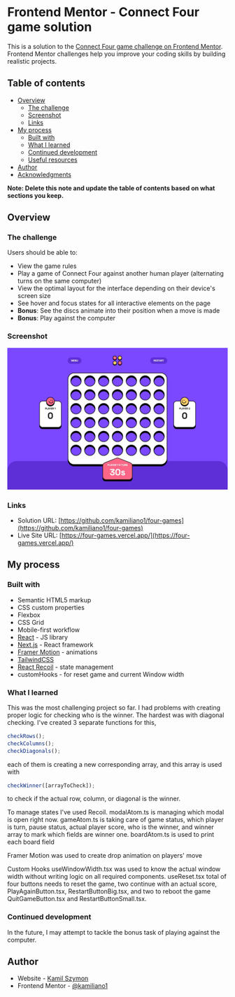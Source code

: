 # Frontend Mentor - Connect Four game solution

This is a solution to the [Connect Four game challenge on Frontend Mentor](https://www.frontendmentor.io/challenges/connect-four-game-6G8QVH923s). Frontend Mentor challenges help you improve your coding skills by building realistic projects.

## Table of contents

- [Overview](#overview)
  - [The challenge](#the-challenge)
  - [Screenshot](#screenshot)
  - [Links](#links)
- [My process](#my-process)
  - [Built with](#built-with)
  - [What I learned](#what-i-learned)
  - [Continued development](#continued-development)
  - [Useful resources](#useful-resources)
- [Author](#author)
- [Acknowledgments](#acknowledgments)

**Note: Delete this note and update the table of contents based on what sections you keep.**

## Overview

### The challenge

Users should be able to:

- View the game rules
- Play a game of Connect Four against another human player (alternating turns on the same computer)
- View the optimal layout for the interface depending on their device's screen size
- See hover and focus states for all interactive elements on the page
- **Bonus**: See the discs animate into their position when a move is made
- **Bonus**: Play against the computer

### Screenshot

![](./screenshot.jpeg)

### Links

- Solution URL: [https://github.com/kamiliano1/four-games](https://github.com/kamiliano1/four-games)
- Live Site URL: [https://four-games.vercel.app/](https://four-games.vercel.app/)

## My process

### Built with

- Semantic HTML5 markup
- CSS custom properties
- Flexbox
- CSS Grid
- Mobile-first workflow
- [React](https://reactjs.org/) - JS library
- [Next.js](https://nextjs.org/) - React framework
- [Framer Motion](https://www.framer.com/motion/) - animations
- [TailwindCSS](https://tailwindcss.com/)
- [React Recoil](https://recoiljs.org/) - state management
- customHooks - for reset game and current Window width

### What I learned

This was the most challenging project so far. I had problems with creating proper logic for checking who is the winner. The hardest was with diagonal checking. I've created 3 separate functions for this,

```js
checkRows();
checkColumns();
checkDiagonals();
```

each of them is creating a new corresponding array, and this array is used with

```js
checkWinner([arrayToCheck]);
```

to check if the actual row, column, or diagonal is the winner.

To manage states I've used Recoil.
modalAtom.ts is managing which modal is open right now.
gameAtom.ts is taking care of game status, which player is turn, pause status, actual player score, who is the winner, and winner array to mark which fields are winner one.
boardAtom.ts is used to print each board field

Framer Motion was used to create drop animation on players' move

Custom Hooks
useWindowWidth.tsx was used to know the actual window width without writing logic on all required components.
useReset.tsx total of four buttons needs to reset the game, two continue with an actual score, PlayAgainButton.tsx, RestartButtonBig.tsx, and two to reboot the game QuitGameButton.tsx and RestartButtonSmall.tsx.

### Continued development

In the future, I may attempt to tackle the bonus task of playing against the computer.

## Author

- Website - [Kamil Szymon](https://github.com/kamiliano1)
- Frontend Mentor - [@kamiliano1](https://www.frontendmentor.io/profile/kamiliano1)

